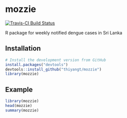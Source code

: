 # mozzie

[![Travis-CI Build Status](https://travis-ci.org/thiyangt/mozzie.svg?branch=master)](https://travis-ci.org/thiyangt/mozzie)

R package for weekly notified dengue cases in Sri Lanka 

## Installation

```R
# Install the development version from GitHub
install.packages("devtools") 
devtools::install_github("thiyangt/mozzie")
library(mozzie)
```

## Example

```R
library(mozzie)
head(mozzie)
summary(mozzie)
```
